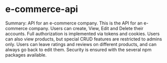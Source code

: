 # e-commerce-api
Summary: API for an e-commerce company. 
This is the API for an e-commerce company. Users can create, View, Edit and Delete their accounts. Full authorization is implemented via tokens and cookies.
Users can also view products, but special CRUD features are restricted to admins only.
Users can leave ratings and reviews on different products, and can always go back to edit them.
Security is ensured with the several npm packages available.
